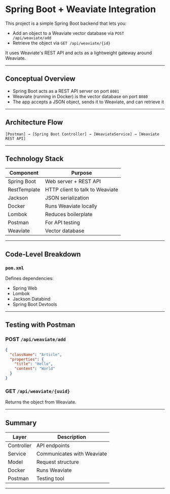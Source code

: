 # Spring Boot + Weaviate Integration

This project is a simple Spring Boot backend that lets you:

- Add an object to a Weaviate vector database via `POST /api/weaviate/add`
- Retrieve the object via `GET /api/weaviate/{id}`

It uses Weaviate's REST API and acts as a lightweight gateway around Weaviate.

---

##  Conceptual Overview

- Spring Boot acts as a REST API server on port `8081`
- Weaviate (running in Docker) is the vector database on port `8080`
- The app accepts a JSON object, sends it to Weaviate, and can retrieve it

---

## Architecture Flow

```
[Postman] → [Spring Boot Controller] → [WeaviateService] → [Weaviate REST API]
```

---

## Technology Stack

| Component | Purpose |
|----------|---------|
| Spring Boot | Web server + REST API |
| RestTemplate | HTTP client to talk to Weaviate |
| Jackson | JSON serialization |
| Docker | Runs Weaviate locally |
| Lombok | Reduces boilerplate |
| Postman | For API testing |
| Weaviate | Vector database |

---

## Code-Level Breakdown

### `pom.xml`

Defines dependencies:
- Spring Web
- Lombok
- Jackson Databind
- Spring Boot Devtools

---

##  Testing with Postman

### POST `/api/weaviate/add`

```json
{
  "className": "Article",
  "properties": {
    "title": "Hello",
    "content": "World"
  }
}
```

### GET `/api/weaviate/{uuid}`

Returns the object from Weaviate.

---

## Summary

| Layer | Description |
|-------|-------------|
| Controller | API endpoints |
| Service | Communicates with Weaviate |
| Model | Request structure |
| Docker | Runs Weaviate |
| Postman | Testing tool |

---
